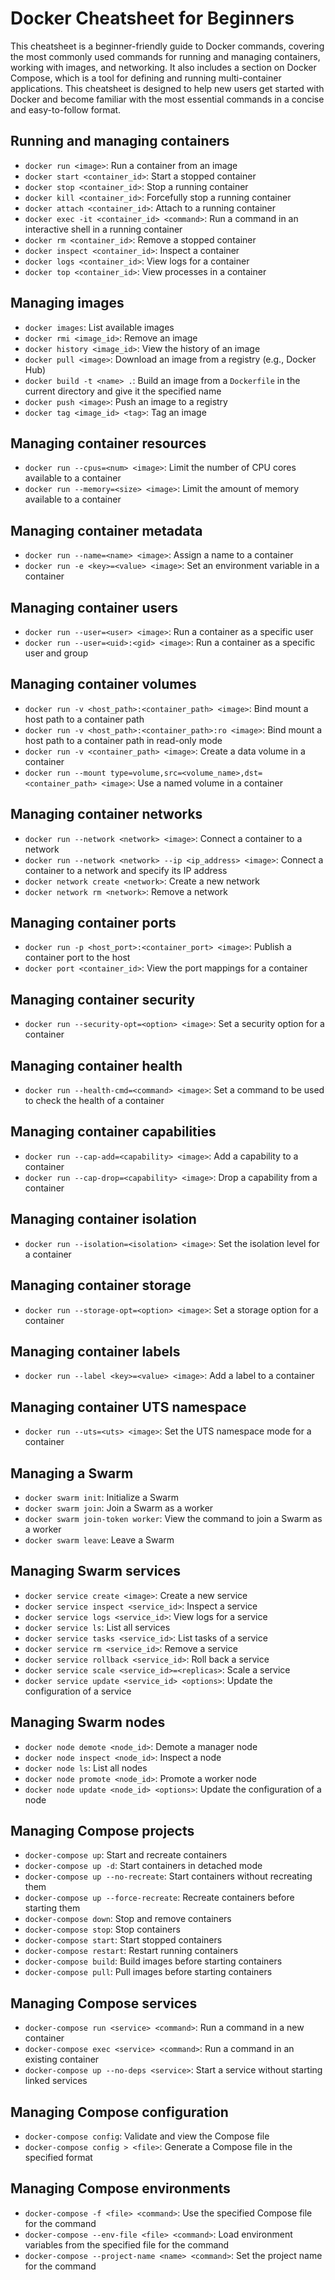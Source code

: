# Docker Cheatsheet for Beginners

This cheatsheet is a beginner-friendly guide to Docker commands, covering the most commonly used commands for running and managing containers, working with images, and networking. It also includes a section on Docker Compose, which is a tool for defining and running multi-container applications. This cheatsheet is designed to help new users get started with Docker and become familiar with the most essential commands in a concise and easy-to-follow format.

## Running and managing containers

- `docker run <image>`: Run a container from an image
- `docker start <container_id>`: Start a stopped container
- `docker stop <container_id>`: Stop a running container
- `docker kill <container_id>`: Forcefully stop a running container
- `docker attach <container_id>`: Attach to a running container
- `docker exec -it <container_id> <command>`: Run a command in an interactive shell in a running container
- `docker rm <container_id>`: Remove a stopped container
- `docker inspect <container_id>`: Inspect a container
- `docker logs <container_id>`: View logs for a container
- `docker top <container_id>`: View processes in a container

## Managing images

- `docker images`: List available images
- `docker rmi <image_id>`: Remove an image
- `docker history <image_id>`: View the history of an image
- `docker pull <image>`: Download an image from a registry (e.g., Docker Hub)
- `docker build -t <name> .`: Build an image from a `Dockerfile` in the current directory and give it the specified name
- `docker push <image>`: Push an image to a registry
- `docker tag <image_id> <tag>`: Tag an image

## Managing container resources

- `docker run --cpus=<num> <image>`: Limit the number of CPU cores available to a container
- `docker run --memory=<size> <image>`: Limit the amount of memory available to a container

## Managing container metadata

- `docker run --name=<name> <image>`: Assign a name to a container
- `docker run -e <key>=<value> <image>`: Set an environment variable in a container

## Managing container users

- `docker run --user=<user> <image>`: Run a container as a specific user
- `docker run --user=<uid>:<gid> <image>`: Run a container as a specific user and group

## Managing container volumes

- `docker run -v <host_path>:<container_path> <image>`: Bind mount a host path to a container path
- `docker run -v <host_path>:<container_path>:ro <image>`: Bind mount a host path to a container path in read-only mode
- `docker run -v <container_path> <image>`: Create a data volume in a container
- `docker run --mount type=volume,src=<volume_name>,dst=<container_path> <image>`: Use a named volume in a container

## Managing container networks

- `docker run --network <network> <image>`: Connect a container to a network
- `docker run --network <network> --ip <ip_address> <image>`: Connect a container to a network and specify its IP address
- `docker network create <network>`: Create a new network
- `docker network rm <network>`: Remove a network

## Managing container ports

- `docker run -p <host_port>:<container_port> <image>`: Publish a container port to the host
- `docker port <container_id>`: View the port mappings for a container

## Managing container security

- `docker run --security-opt=<option> <image>`: Set a security option for a container

## Managing container health

- `docker run --health-cmd=<command> <image>`: Set a command to be used to check the health of a container

## Managing container capabilities

- `docker run --cap-add=<capability> <image>`: Add a capability to a container
- `docker run --cap-drop=<capability> <image>`: Drop a capability from a container

## Managing container isolation

- `docker run --isolation=<isolation> <image>`: Set the isolation level for a container

## Managing container storage

- `docker run --storage-opt=<option> <image>`: Set a storage option for a container

## Managing container labels

- `docker run --label <key>=<value> <image>`: Add a label to a container

## Managing container UTS namespace

- `docker run --uts=<uts> <image>`: Set the UTS namespace mode for a container

## Managing a Swarm

- `docker swarm init`: Initialize a Swarm
- `docker swarm join`: Join a Swarm as a worker
- `docker swarm join-token worker`: View the command to join a Swarm as a worker
- `docker swarm leave`: Leave a Swarm

## Managing Swarm services

- `docker service create <image>`: Create a new service
- `docker service inspect <service_id>`: Inspect a service
- `docker service logs <service_id>`: View logs for a service
- `docker service ls`: List all services
- `docker service tasks <service_id>`: List tasks of a service
- `docker service rm <service_id>`: Remove a service
- `docker service rollback <service_id>`: Roll back a service
- `docker service scale <service_id>=<replicas>`: Scale a service
- `docker service update <service_id> <options>`: Update the configuration of a service

## Managing Swarm nodes

- `docker node demote <node_id>`: Demote a manager node
- `docker node inspect <node_id>`: Inspect a node
- `docker node ls`: List all nodes
- `docker node promote <node_id>`: Promote a worker node
- `docker node update <node_id> <options>`: Update the configuration of a node

## Managing Compose projects

- `docker-compose up`: Start and recreate containers
- `docker-compose up -d`: Start containers in detached mode
- `docker-compose up --no-recreate`: Start containers without recreating them
- `docker-compose up --force-recreate`: Recreate containers before starting them
- `docker-compose down`: Stop and remove containers
- `docker-compose stop`: Stop containers
- `docker-compose start`: Start stopped containers
- `docker-compose restart`: Restart running containers
- `docker-compose build`: Build images before starting containers
- `docker-compose pull`: Pull images before starting containers

## Managing Compose services

- `docker-compose run <service> <command>`: Run a command in a new container
- `docker-compose exec <service> <command>`: Run a command in an existing container
- `docker-compose up --no-deps <service>`: Start a service without starting linked services

## Managing Compose configuration

- `docker-compose config`: Validate and view the Compose file
- `docker-compose config > <file>`: Generate a Compose file in the specified format

## Managing Compose environments

- `docker-compose -f <file> <command>`: Use the specified Compose file for the command
- `docker-compose --env-file <file> <command>`: Load environment variables from the specified file for the command
- `docker-compose --project-name <name> <command>`: Set the project name for the command
